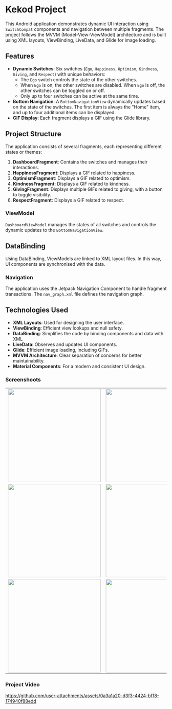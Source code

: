 # Kekod Project

This Android application demonstrates dynamic UI interaction using `SwitchCompat` components and navigation between multiple fragments. The project follows the MVVM (Model-View-ViewModel) architecture and is built using XML layouts, ViewBinding, LiveData, and Glide for image loading.

## Features

- **Dynamic Switches**: Six switches (`Ego`, `Happiness`, `Optimism`, `Kindness`, `Giving`, and `Respect`) with unique behaviors:
  - The `Ego` switch controls the state of the other switches.
  - When `Ego` is on, the other switches are disabled. When `Ego` is off, the other switches can be toggled on or off.
  - Only up to four switches can be active at the same time.
- **Bottom Navigation**: A `BottomNavigationView` dynamically updates based on the state of the switches. The first item is always the "Home" item, and up to four additional items can be displayed.
- **GIF Display**: Each fragment displays a GIF using the Glide library.

## Project Structure

The application consists of several fragments, each representing different states or themes:

1. **DashboardFragment**: Contains the switches and manages their interactions.
2. **HappinessFragment**: Displays a GIF related to happiness.
3. **OptimismFragment**: Displays a GIF related to optimism.
4. **KindnessFragment**: Displays a GIF related to kindness.
5. **GivingFragment**: Displays multiple GIFs related to giving, with a button to toggle visibility.
6. **RespectFragment**: Displays a GIF related to respect.

### ViewModel

`DashboardViewModel` manages the states of all switches and controls the dynamic updates to the `BottomNavigationView`.

## DataBinding

Using DataBinding, ViewModels are linked to XML layout files. In this way, UI components are synchronised with the data.

### Navigation

The application uses the Jetpack Navigation Component to handle fragment transactions. The `nav_graph.xml` file defines the navigation graph.

## Technologies Used

- **XML Layouts**: Used for designing the user interface.
- **ViewBinding**: Efficient view lookups and null safety.
- **DataBinding**: Simplifies the code by binding components and data with XML
- **LiveData**: Observes and updates UI components.
- **Glide**: Efficient image loading, including GIFs.
- **MVVM Architecture**: Clear separation of concerns for better maintainability.
- **Material Components**: For a modern and consistent UI design.



### Screenshoots

<table>
  <tr>
    <td><img src="https://github.com/user-attachments/assets/7dc00d79-2b6b-4a15-9e49-91a8d0062cc4" width="290"></td>
    <td><img src="https://github.com/user-attachments/assets/384cc2a1-5808-4758-8d4a-d3363bd67f12" width="290"></td>
    <td><img src="https://github.com/user-attachments/assets/716308ed-982b-4518-ad14-1a1a34f0d703" width="290"></td>
  </tr>
  <tr>
    <td><img src="https://github.com/user-attachments/assets/739b80d5-475d-4690-ae81-fdf0f586a669" width="290"></td>
    <td><img src="https://github.com/user-attachments/assets/4989cb9a-ceaf-4e09-a336-91fa8339309e" width="290"></td>
    <td><img src="https://github.com/user-attachments/assets/73dbe0e9-4eff-413f-8953-177fed820dc3" width="290"></td>
  </tr>
  <tr>
    <td><img src="https://github.com/user-attachments/assets/bb36c6c3-c977-46e4-a151-a24db2e508c9" width="290"></td>
    <td><img src="https://github.com/user-attachments/assets/a1fcb76d-a6e1-42bc-b046-0ae8d34427cf" width="290"></td>
    <td><img src="https://github.com/user-attachments/assets/0d7949b6-4aea-48ec-ac23-e4e48258ecc7" width="290"></td>
  </tr>
</table>


### Project Video

https://github.com/user-attachments/assets/0a3a1a20-d3f3-4424-bf18-174940f88edd


